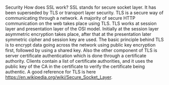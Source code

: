Security
How does SSL work?
SSL stands for secure socket layer. It has been superseded by TLS or transport layer security. TLS is a secure way of communicating through a network. A majority of secure HTTP communication on the web takes place using TLS. TLS works at session layer and presentation layer of the OSI model. Initially at the session layer asymmetric encryption takes place, after that at the presentation later symmetric cipher and session key are used. The basic principle behind TLS is to encrypt data going across the network using public key encryption first, followed by using a shared key. Also the other component of TLS is server certificate authentication which is done through a certificate authority. Clients contain a list of certificate authorities, and it uses the public key of the CA in the certificate to verify the certificate being authentic. A good reference for TLS is here https://en.wikipedia.org/wiki/Secure_Socket_Layer.